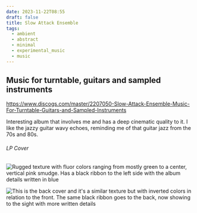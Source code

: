 ```yaml
---
date: 2023-11-22T08:55
draft: false
title: Slow Attack Ensemble
tags:
  - ambient
  - abstract
  - minimal
  - experimental_music
  - music
---
```


## Music for turntable, guitars and sampled instruments

https://www.discogs.com/master/2207050-Slow-Attack-Ensemble-Music-For-Turntable-Guitars-and-Sampled-Instruments

Interesting album that involves me and has a deep cinematic quality to it. I like the jazzy guitar wavy echoes, reminding me of that guitar jazz from the 70s and 80s.

###### LP Cover

![Rugged texture with fluor colors ranging from mostly green to a center, vertical pink smudge. Has a black ribbon to the left side with the album details written in blue](../attachment/vsc-paste/slow_attack_ensemble-231122090216.png)

![This is the back cover and it's a similar texture but with inverted colors in relation to the front. The same black ribbon goes to the back, now showing to the sight with more written details](../attachment/vsc-paste/slow_attack_ensemble-231122090323.png)